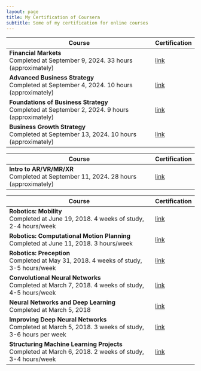 ```yaml
---
layout: page
title: My Certification of Coursera
subtitle: Some of my certification for online courses
---
```



| Course      | Certification |
| ----------- | ----------- |
| **Financial Markets** <br> Completed at September 9, 2024. 33 hours (approximately) |   [link](https://www.coursera.org/account/accomplishments/verify/3XB9BHY50930)   |
| **Advanced Business Strategy** <br> Completed at September 4, 2024. 10 hours (approximately) | [link](https://www.coursera.org/account/accomplishments/verify/NQGU5ISR1KAE) |
| **Foundations of Business Strategy** <br> Completed at September 2, 2024. 9 hours (approximately) | [link](https://www.coursera.org/account/accomplishments/verify/TXTAK1N5B18Y) |
| **Business Growth Strategy** <br> Completed at September 13, 2024. 10 hours (approximately) | [link](https://www.coursera.org/account/accomplishments/verify/71GUL4OEE2VU) |

<p></p>

| Course      | Certification |
| ----------- | ----------- |
| **Intro to AR/VR/MR/XR** <br> Completed at September 11, 2024. 28 hours (approximately) |   [link](https://www.coursera.org/account/accomplishments/verify/RRQT9G8G20QB)   |


<p></p>

| Course      | Certification |
| ----------- | ----------- |
| **Robotics: Mobility** <br> Completed at June 19, 2018. 4 weeks of study, 2-4 hours/week  | [link](https://www.coursera.org/account/accomplishments/verify/UE9FB5TV6V6J) |
| **Robotics: Computational Motion Planning** <br> Completed at June 11, 2018.  3 hours/week  | [link](https://www.coursera.org/account/accomplishments/verify/U2YBJRMCYS5L)  |
| **Robotics: Preception** <br> Completed at May 31, 2018.  4 weeks of study, 3-5 hours/week  | [link](https://www.coursera.org/account/accomplishments/verify/2N32E5KYYG8K) |
| **Convolutional Neural Networks** <br> Completed at March 7, 2018. 4 weeks of study, 4-5 hours/week | [link](https://www.coursera.org/account/accomplishments/verify/FPV4N68BZ68E) |
| **Neural Networks and Deep Learning** <br> Completed at March 5, 2018 |  [link](https://www.coursera.org/account/accomplishments/verify/A66ASRR3T24R)  |
| **Improving Deep Neural Networks** <br> Completed at March 5, 2018. 3 weeks of study, 3-6 hours per week | [link](https://www.coursera.org/account/accomplishments/verify/9GHK77ARJ8LR) |
| **Structuring Machine Learning Projects** <br> Completed at March 6, 2018. 2 weeks of study, 3-4 hours/week | [link](https://www.coursera.org/account/accomplishments/verify/ZGNPWFKZ2DRC) |
